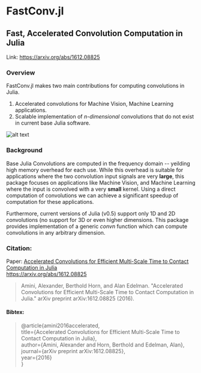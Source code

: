 # FastConv.jl
## Fast, Accelerated Convolution Computation in Julia

Link: https://arxiv.org/abs/1612.08825


### Overview
FastConv.jl makes two main contributions for computing convolutions in Julia.

1. Accelerated convolutions for Machine Vision, Machine Learning applications.
2. Scalable implementation of *n-dimensional* convolutions that do not exist in current base Julia software. 

![alt text](fastconv.png "Logo Title Text 1")


### Background
Base Julia Convolutions are computed in the frequency domain -- yeilding high memory overhead for each use. While this overhead is suitable for applications where the two convolution input signals are very **large**, this package focuses on applications like Machine Vision, and Machine Learning where the input is convolved with a very **small** kernel. Using a direct computation of convolutions we can achieve a significant speedup of computation for these applications.

Furthermore, current versions of Julia (v0.5) support only 1D and 2D convolutions (no support for 3D or even higher dimensions. This package provides implementation of a generic *convn* function which can compute convolutions in any arbitrary dimension.


### Citation:
Paper: [Accelerated Convolutions for Efficient Multi-Scale Time to Contact Computation in Julia](https://arxiv.org/abs/1612.08825) <br>
https://arxiv.org/abs/1612.08825
> Amini, Alexander, Berthold Horn, and Alan Edelman. "Accelerated Convolutions for Efficient Multi-Scale Time to Contact Computation in Julia." arXiv preprint arXiv:1612.08825 (2016).<br>

#### Bibtex: 
> @article{amini2016accelerated, <br>
>    title={Accelerated Convolutions for Efficient Multi-Scale Time to Contact Computation in Julia}, <br>
>    author={Amini, Alexander and Horn, Berthold and Edelman, Alan}, <br>
> journal={arXiv preprint arXiv:1612.08825}, <br>
> year={2016} <br>
> }
